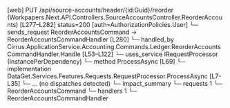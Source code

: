[web] PUT /api/source-accounts/header/{id:Guid}/reorder  (Workpapers.Next.API.Controllers.SourceAccountsController.ReorderAccounts)  [L277–L282] status=200 [auth=AuthorizationPolicies.User]
  └─ sends_request ReorderAccountsCommand -> ReorderAccountsCommandHandler [L280]
    └─ handled_by Cirrus.ApplicationService.Accounting.Commands.Ledger.ReorderAccountsCommandHandler.Handle [L53–L122]
      └─ uses_service IRequestProcessor (InstancePerDependency)
        └─ method ProcessAsync [L69]
          └─ implementation DataGet.Services.Features.Requests.RequestProcessor.ProcessAsync [L7-L35]
            └─ ... (no dispatches detected)
  └─ impact_summary
    └─ requests 1
      └─ ReorderAccountsCommand
    └─ handlers 1
      └─ ReorderAccountsCommandHandler

